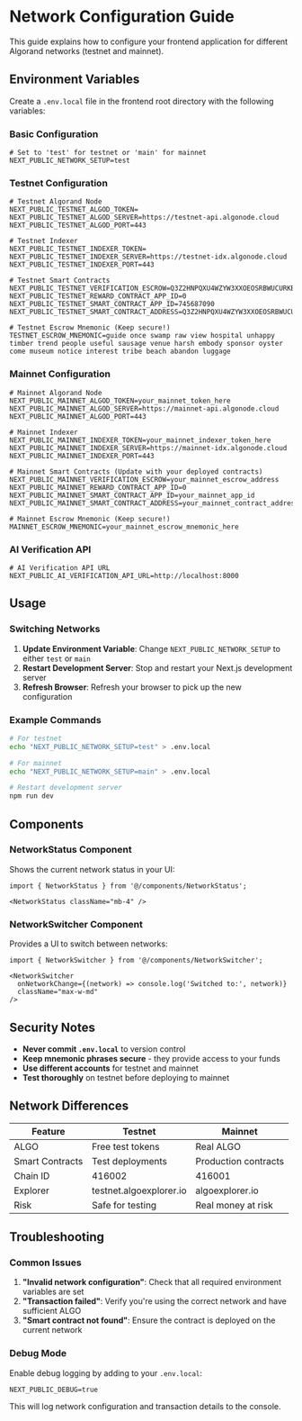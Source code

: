 # Network Configuration Guide

This guide explains how to configure your frontend application for different Algorand networks (testnet and mainnet).

## Environment Variables

Create a `.env.local` file in the frontend root directory with the following variables:

### Basic Configuration

```env
# Set to 'test' for testnet or 'main' for mainnet
NEXT_PUBLIC_NETWORK_SETUP=test
```

### Testnet Configuration

```env
# Testnet Algorand Node
NEXT_PUBLIC_TESTNET_ALGOD_TOKEN=
NEXT_PUBLIC_TESTNET_ALGOD_SERVER=https://testnet-api.algonode.cloud
NEXT_PUBLIC_TESTNET_ALGOD_PORT=443

# Testnet Indexer
NEXT_PUBLIC_TESTNET_INDEXER_TOKEN=
NEXT_PUBLIC_TESTNET_INDEXER_SERVER=https://testnet-idx.algonode.cloud
NEXT_PUBLIC_TESTNET_INDEXER_PORT=443

# Testnet Smart Contracts
NEXT_PUBLIC_TESTNET_VERIFICATION_ESCROW=Q3Z2HNPQXU4WZYW3XXOEOSRBWUCURKBZTGYOEFVREWOX52QIHE7WELNECQ
NEXT_PUBLIC_TESTNET_REWARD_CONTRACT_APP_ID=0
NEXT_PUBLIC_TESTNET_SMART_CONTRACT_APP_ID=745687090
NEXT_PUBLIC_TESTNET_SMART_CONTRACT_ADDRESS=Q3Z2HNPQXU4WZYW3XXOEOSRBWUCURKBZTGYOEFVREWOX52QIHE7WELNECQ

# Testnet Escrow Mnemonic (Keep secure!)
TESTNET_ESCROW_MNEMONIC=guide once swamp raw view hospital unhappy timber trend people useful sausage venue harsh embody sponsor oyster come museum notice interest tribe beach abandon luggage
```

### Mainnet Configuration

```env
# Mainnet Algorand Node
NEXT_PUBLIC_MAINNET_ALGOD_TOKEN=your_mainnet_token_here
NEXT_PUBLIC_MAINNET_ALGOD_SERVER=https://mainnet-api.algonode.cloud
NEXT_PUBLIC_MAINNET_ALGOD_PORT=443

# Mainnet Indexer
NEXT_PUBLIC_MAINNET_INDEXER_TOKEN=your_mainnet_indexer_token_here
NEXT_PUBLIC_MAINNET_INDEXER_SERVER=https://mainnet-idx.algonode.cloud
NEXT_PUBLIC_MAINNET_INDEXER_PORT=443

# Mainnet Smart Contracts (Update with your deployed contracts)
NEXT_PUBLIC_MAINNET_VERIFICATION_ESCROW=your_mainnet_escrow_address
NEXT_PUBLIC_MAINNET_REWARD_CONTRACT_APP_ID=0
NEXT_PUBLIC_MAINNET_SMART_CONTRACT_APP_ID=your_mainnet_app_id
NEXT_PUBLIC_MAINNET_SMART_CONTRACT_ADDRESS=your_mainnet_contract_address

# Mainnet Escrow Mnemonic (Keep secure!)
MAINNET_ESCROW_MNEMONIC=your_mainnet_escrow_mnemonic_here
```

### AI Verification API

```env
# AI Verification API URL
NEXT_PUBLIC_AI_VERIFICATION_API_URL=http://localhost:8000
```

## Usage

### Switching Networks

1. **Update Environment Variable**: Change `NEXT_PUBLIC_NETWORK_SETUP` to either `test` or `main`
2. **Restart Development Server**: Stop and restart your Next.js development server
3. **Refresh Browser**: Refresh your browser to pick up the new configuration

### Example Commands

```bash
# For testnet
echo "NEXT_PUBLIC_NETWORK_SETUP=test" > .env.local

# For mainnet
echo "NEXT_PUBLIC_NETWORK_SETUP=main" > .env.local

# Restart development server
npm run dev
```

## Components

### NetworkStatus Component

Shows the current network status in your UI:

```tsx
import { NetworkStatus } from '@/components/NetworkStatus';

<NetworkStatus className="mb-4" />
```

### NetworkSwitcher Component

Provides a UI to switch between networks:

```tsx
import { NetworkSwitcher } from '@/components/NetworkSwitcher';

<NetworkSwitcher 
  onNetworkChange={(network) => console.log('Switched to:', network)}
  className="max-w-md"
/>
```

## Security Notes

- **Never commit `.env.local`** to version control
- **Keep mnemonic phrases secure** - they provide access to your funds
- **Use different accounts** for testnet and mainnet
- **Test thoroughly** on testnet before deploying to mainnet

## Network Differences

| Feature | Testnet | Mainnet |
|---------|---------|---------|
| ALGO | Free test tokens | Real ALGO |
| Smart Contracts | Test deployments | Production contracts |
| Chain ID | 416002 | 416001 |
| Explorer | testnet.algoexplorer.io | algoexplorer.io |
| Risk | Safe for testing | Real money at risk |

## Troubleshooting

### Common Issues

1. **"Invalid network configuration"**: Check that all required environment variables are set
2. **"Transaction failed"**: Verify you're using the correct network and have sufficient ALGO
3. **"Smart contract not found"**: Ensure the contract is deployed on the current network

### Debug Mode

Enable debug logging by adding to your `.env.local`:

```env
NEXT_PUBLIC_DEBUG=true
```

This will log network configuration and transaction details to the console.
